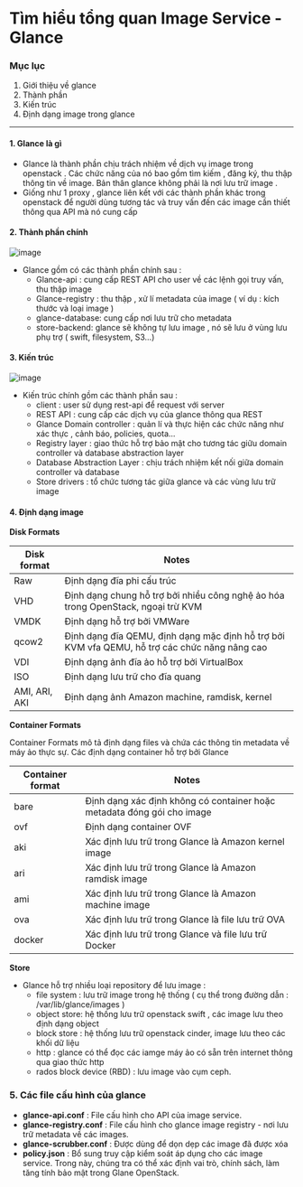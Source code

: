 # Tìm hiểu tổng quan Image Service - Glance
### Mục lục
1. Giới thiệu về glance
2. Thành phần 
3. Kiến trúc 
4. Định dạng image trong glance

---

#### 1. Glance là gì

- Glance là thành phần chịu trách nhiệm về dịch vụ image trong openstack . Các chức năng của nó bao gồm tìm kiếm , đăng ký, thu thập thông tin về image. Bản thân glance không phải là nơi lưu trữ image .
- Giống như 1 proxy , glance liên kết với các thành phần khác trong openstack để người dùng tương tác và truy vấn đến các image cần thiết thông qua API mà nó cung cấp

#### 2. Thành phần chính 

![image](https://user-images.githubusercontent.com/50499526/173264015-42a77b4d-7d7a-412e-907d-929755c73d79.png)

- Glance gồm có các thành phần chính sau :
  + Glance-api : cung cấp REST API cho user về các lệnh gọi truy vấn, thu thập image
  + Glance-registry : thu thập , xử lí metadata của image ( ví dụ : kích thước và loại image )
  + glance-database: cung cấp nơi lưu trữ cho metadata 
  + store-backend: glance sẽ không tự lưu image , nó sẽ lưu ở vùng lưu phụ trợ ( swift, filesystem, S3...)

#### 3. Kiến trúc 

![image](https://user-images.githubusercontent.com/50499526/173264674-efb0ed4f-25dd-4b90-80bc-9e3d0b2115cd.png)

- Kiến trúc chính gồm các thành phần sau :
  + client :  user sử dụng rest-api để request với server 
  + REST API :  cung cấp các dịch vụ của glance thông qua REST
  + Glance Domain controller :  quản lí và thực hiện các chức năng như xác thực , cảnh báo, policies, quota...
  + Registry layer : giao thức hỗ trợ bảo mật cho tương tác giữu domain controller và database abstraction layer 
  + Database Abstraction Layer : chịu trách nhiệm kết nối giữa domain controller và database 
  + Store drivers : tổ chức tương tác giữa glance và các vùng lưu trữ image


#### 4. Định dạng image

**Disk Formats**

| Disk format | Notes |
|-------------|-------|
| Raw | Định dạng đĩa phi cấu trúc |
| VHD | Định dạng chung hỗ trợ bởi nhiều công nghệ ảo hóa trong OpenStack, ngoại trừ KVM |
| VMDK | Định dạng hỗ trợ bởi VMWare |
| qcow2 | Định dạng đĩa QEMU, định dạng mặc định hỗ trợ bởi KVM vfa QEMU, hỗ trợ các chức năng nâng cao |
| VDI | Định dạng ảnh đĩa ảo hỗ trợ bởi VirtualBox |
| ISO | 	Định dạng lưu trữ cho đĩa quang |
| AMI, ARI, AKI | Định dạng ảnh Amazon machine, ramdisk, kernel |

**Container Formats**

Container Formats mô tả định dạng files và chứa các thông tin metadata về máy ảo thực sự. Các định dạng container hỗ trợ bởi Glance

| Container format | Notes |
|------------------|-------|
| bare | Định dạng xác định không có container hoặc metadata đóng gói cho image |
| ovf | Định dạng container OVF |
| aki | Xác định lưu trữ trong Glance là Amazon kernel image |
| ari | Xác định lưu trữ trong Glance là Amazon ramdisk image |
| ami | Xác định lưu trữ trong Glance là Amazon machine image |
| ova | Xác định lưu trữ trong Glance là file lưu trữ OVA |
| docker | Xác định lưu trữ trong Glance và file lưu trữ Docker |

**Store**

- Glance hỗ trợ nhiều loại repository để lưu image :
  + file system : lưu trữ image trong hệ thống ( cụ thể trong đường dẫn : /var/lib/glance/images )
  + object store: hệ thống lưu trữ openstack swift , các image lưu theo định dạng object
  + block store : hệ thống lưu trữ openstack cinder, image lưu theo các khối dữ liệu
  + http : glance có thể đọc các iamge máy ảo có sẵn trên internet thông qua giao thức http 
  + rados block device (RBD) : lưu image vào cụm ceph.

### 5. Các file cấu hình của glance

- **glance-api.conf** : File cấu hình cho API của image service.
- **glance-registry.conf** : File cấu hình cho glance image registry - nơi lưu trữ metadata về các images.
- **glance-scrubber.conf** : Được dùng để dọn dẹp các image đã được xóa
- **policy.json** : Bổ sung truy cập kiểm soát áp dụng cho các image service. Trong này, chúng tra có thể xác định vai trò, chính sách, làm tăng tính bảo mật trong Glane OpenStack.

